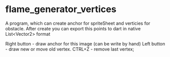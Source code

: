 # flame_generator_vertices
A program, which can create anchor for spriteSheet and verticies for obstacle. After create you can export this points to dart in native List&lt;Vector2> format

Right button - draw anchor for this image (can be write by hand)
Left button - draw new or move old vertex.
CTRL+Z - remove last vertex;
